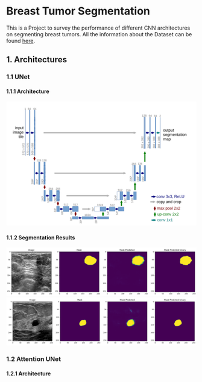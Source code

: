 # Breast Tumor Segmentation

This is a Project to survey the performance of different CNN architectures on segmenting breast tumors. All the information about the Dataset can be found [here](https://www.kaggle.com/datasets/aryashah2k/breast-ultrasound-images-dataset). 

## 1. Architectures 

### 1.1 UNet

#### 1.1.1 Architecture
![UNet Architecture](UNET_ARCHITECTURE.png)

#### 1.1.2 Segmentation Results

![](Unet_img1.png)
![](Unet_img2.png)

### 1.2 Attention UNet

#### 1.2.1 Architecture


